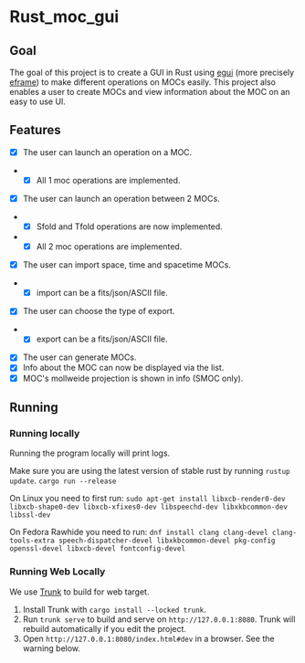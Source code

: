 # Rust_moc_gui

## Goal
The goal of this project is to create a GUI in Rust using [egui]("https://crates.io/crates/egui") (more precisely [eframe]("https://crates.io/crates/eframe")) to make different operations on MOCs easily. This project also enables a user to create MOCs and view information about the MOC on an easy to use UI.

## Features
- [X] The user can launch an operation on a MOC.
- - [X] All 1 moc operations are implemented.
- [X] The user can launch an operation between 2 MOCs.
- - [X] Sfold and Tfold operations are now implemented.
- - [X] All 2 moc operations are implemented.
- [X] The user can import space, time and spacetime MOCs.
- - [X] import can be a fits/json/ASCII file.
- [X] The user can choose the type of export.
- - [X] export can be a fits/json/ASCII file.
- [X] The user can generate MOCs.
- [X] Info about the MOC can now be displayed via the list.
- [X] MOC's mollweide projection is shown in info (SMOC only).

## Running

### Running locally
Running the program locally will print logs.

Make sure you are using the latest version of stable rust by running `rustup update`.
`cargo run --release`

On Linux you need to first run:
`sudo apt-get install libxcb-render0-dev libxcb-shape0-dev libxcb-xfixes0-dev libspeechd-dev libxkbcommon-dev libssl-dev`

On Fedora Rawhide you need to run:
`dnf install clang clang-devel clang-tools-extra speech-dispatcher-devel libxkbcommon-devel pkg-config openssl-devel libxcb-devel fontconfig-devel`

### Running Web Locally

We use [Trunk](https://trunkrs.dev/) to build for web target.
1. Install Trunk with `cargo install --locked trunk`.
2. Run `trunk serve` to build and serve on `http://127.0.0.1:8080`. Trunk will rebuild automatically if you edit the project.
3. Open `http://127.0.0.1:8080/index.html#dev` in a browser. See the warning below.
